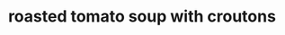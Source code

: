 ---
servings: 8 servings
notes:
directions: |-
  * Preheat the oven to 500 degrees f
  * In a large bowl, mix the tomatoes, 1/4 cup of the oil, the vinegar, garlic, salt, and pepper, to taste
  * Spread the tomatoes out on a non-reactive baking sheet, roast the tomatoes in the oven until very dark in spots, 35 to 40 minutes
  * Remove and allow to cool a bit
  * Cut the bread crosswise into slices about 1-inch thick (you will need 8 slices)
  * Lightly brush the slices on both sides with oil and season with salt
  * Place the slices on a baking sheet and toast in the oven until the bruschetta are golden brown and just beginning to crisp, about 6 minutes
  * In a large saucepan over medium heat, combine remaining 1/4 cup oil, the onions, and a pinch of salt
  * Cook until the onions are very soft, 8 to 10 minutes, stirring occasionally
  * Add the 2 cups basil leaves and saute with the onions for about 1 minute
  * Add the roasted tomatoes and water to the saucepan
  * Bring the mixture to a simmer and cook for 10 minutes, season with salt and pepper, to taste
  * Puree the tomato mixture in a blender, start the motor at a slow speed and increase gradually. You should have about 8 cups
  * You can prepare the soup to this point and refrigerate it
  * When ready, serve, pour the soup into a medium saucepan and bring it to a slow simmer over medium heat
  * Serve the soup. Place 1 bruschetta in the center of each shallow soup bowl
  * Pour the soup around each bruschetta, garnish with torn basil leaves
ingredients: |-
  * 12 large (about 4 pounds) tomatoes, stemmed and quartered
  * 1/2 cup extra-virgin olive oil, divided
  * 1/4 cup good-quality balsamic vinegar
  * 12 large garlic cloves, peeled
  * salt
  * 1/2 teaspoon freshly ground black pepper
  * 1 cup chopped yellow onions
  * 2 cups lightly packed fresh basil leaves, plus few leaves torn for garnish
  * 2 cups cold water

  For the bruschetta:
  * 1 loaf country-style bread
  * extra-virgin olive oil
rating: 4
ease: intermediate
category: main course
subcategory: ['soup/stew']
href: 'https://www.foodnetwork.com/recipes/michael-chiarello/roasted-tomato-soup-with-croutons-recipe-1916586'
totalTime: 1 hour 35 minutes
cookTime: 1 hour 10 minutes
prepTime: 25 minutes
title: roasted tomato soup with croutons
path: /roasted-tomato-soup-with-croutons
---